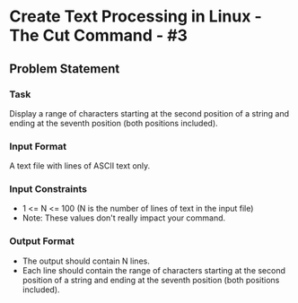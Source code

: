 # Create Text Processing in Linux - The Cut Command - #3

## Problem Statement

### Task 

Display a range of characters starting at the second position of a string and ending at the seventh position (both positions included).

### Input Format 

A text file with lines of ASCII text only.

### Input Constraints 

* 1 <= N <= 100 (N is the number of lines of text in the input file) 
* Note: These values don't really impact your command.

### Output Format 

* The output should contain N lines. 
* Each line should contain the range of characters starting at the second position of a string and ending at the seventh position (both positions included).
